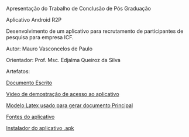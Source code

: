 Apresentação do Trabalho de Conclusão de Pós Graduação 

Aplicativo Android R2P

Desenvolvimento de um aplicativo para recrutamento de participantes de pesquisa para empresa ICF.

Autor: Mauro Vasconcelos de Paulo

Orientador: Prof. Msc. Edjalma Queiroz da Silva

Artefatos:


<a href="https://github.com/maurosvasconcelos/Projeto-R2P/blob/master/documentoPrincipal.pdf">Documento Escrito</a>

<a href="https://github.com/maurosvasconcelos/Projeto-R2P/blob/master/video/demostracao.mp4">Video de demostração de acesso ao aplicativo</a>

<a href="https://github.com/maurosvasconcelos/Projeto-R2P/tree/master/tccPosMobile_Mauro">Modelo Latex usado para gerar documento Principal</a>

<a href="https://github.com/maurosvasconcelos/Projeto-R2P/blob/master/FontesApp/wsRest">Fontes do aplicativo</a>

<a href="https://github.com/maurosvasconcelos/Projeto-R2P/blob/master/FontesApp/intaladorapp">Instalador do aplicativo .apk</a>
